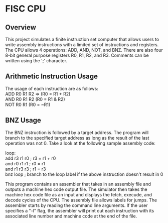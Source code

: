 # FISC CPU 

## Overview
This project simulates a finite instruction set computer that allows users to write assembly instructions with a limited set of instructions and registers. The CPU allows 4 operations: ADD, AND, NOT, and BNZ. There are also four 8-bit general purpose registers R0, R1, R2, and R3. Comments can be written using the ';' character.

## Arithmetic Instruction Usage
The usage of each instruction are as follows:  
ADD R0 R1 R2 => (R0 = R1 + R2)  
AND R0 R1 R2 (R0 = R1 & R2)  
NOT R0 R1 (R0 = ~R1)  

## BNZ Usage
The BNZ instruction is followed by a target address. The program will branch to the specified target address as long as the result of the last operation was not 0. Take a look at the following sample assembly code:  

loop:  
  add r3 r1 r0  ;  r3 = r1 + r0  
  and r0 r1 r1  ;  r0 = r1  
  and r1 r3 r3  ;  r1 = r3  
  bnz loop ; branch to the loop label if the above instruction doesn't result in 0

This program contains an assembler that takes in an assembly file and outputs a machine hex code output file. The simulator then takes the machine hex code file as an input and displays the fetch, execude, and decode cycles of the CPU.   The assembly file allows labels for jumps. The assembler starts by reading the command line arguments. If the user specifies a "-l" flag, the assembler will print out each instruction with its associated line number and machine code at the end of the file. 

